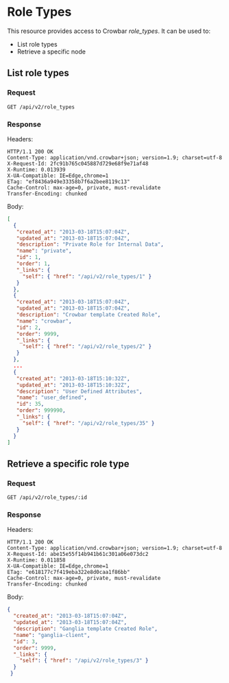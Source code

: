 # Role Types

This resource provides access to Crowbar *role_types*. It can be used to:

+ List role types
+ Retrieve a specific node

## List role types

### Request

```
GET /api/v2/role_types
```

### Response

Headers:

```http
HTTP/1.1 200 OK
Content-Type: application/vnd.crowbar+json; version=1.9; charset=utf-8
X-Request-Id: 2fc91b765c045887d729e68f9e71af48
X-Runtime: 0.013939
X-UA-Compatible: IE=Edge,chrome=1
ETag: "ef8436a949e33358b7f6a2bee8119c13"
Cache-Control: max-age=0, private, must-revalidate
Transfer-Encoding: chunked
```

Body:

```json
[
  {
   "created_at": "2013-03-18T15:07:04Z",
   "updated_at": "2013-03-18T15:07:04Z",
   "description": "Private Role for Internal Data",
   "name": "private",
   "id": 1,
   "order": 1,
   "_links": {
     "self": { "href": "/api/v2/role_types/1" }
   }
  },
  {
   "created_at": "2013-03-18T15:07:04Z",
   "updated_at": "2013-03-18T15:07:04Z",
   "description": "Crowbar template Created Role",
   "name": "crowbar",
   "id": 2,
   "order": 9999,
   "_links": {
     "self": { "href": "/api/v2/role_types/2" }
   }
  },
  ...
  {
   "created_at": "2013-03-18T15:10:32Z",
   "updated_at": "2013-03-18T15:10:32Z",
   "description": "User Defined Attributes",
   "name": "user_defined",
   "id": 35,
   "order": 999990,
   "_links": {
     "self": { "href": "/api/v2/role_types/35" }
   }
  }
]
```

## Retrieve a specific role type

### Request

```
GET /api/v2/role_types/:id
```

### Response

Headers:

```http
HTTP/1.1 200 OK
Content-Type: application/vnd.crowbar+json; version=1.9; charset=utf-8
X-Request-Id: abe15e55f14b941b61c301a06e073dc2
X-Runtime: 0.011858
X-UA-Compatible: IE=Edge,chrome=1
ETag: "e618177c7f419eba322e8d0caa1f86bb"
Cache-Control: max-age=0, private, must-revalidate
Transfer-Encoding: chunked
```

Body:

```json
{
  "created_at": "2013-03-18T15:07:04Z",
  "updated_at": "2013-03-18T15:07:04Z",
  "description": "Ganglia template Created Role",
  "name": "ganglia-client",
  "id": 3,
  "order": 9999,
  "_links": {
    "self": { "href": "/api/v2/role_types/3" }
  }
 }
```


